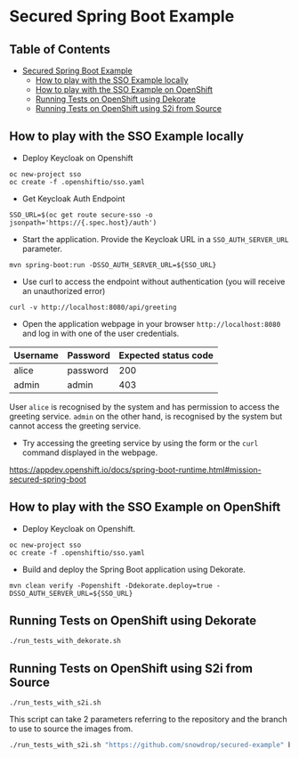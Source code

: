 # Secured Spring Boot Example

## Table of Contents

* [Secured Spring Boot Example](#secured-spring-boot-example)
    * [How to play with the SSO Example locally](#how-to-play-with-the-sso-example-locally)
    * [How to play with the SSO Example on OpenShift](#how-to-play-with-the-sso-example-on-openshift)
    * [Running Tests on OpenShift using Dekorate](#running-tests-on-openshift-using-dekorate)
    * [Running Tests on OpenShift using S2i from Source](#running-tests-on-openshift-using-s2i-from-source)

## How to play with the SSO Example locally

- Deploy Keycloak on Openshift
```
oc new-project sso
oc create -f .openshiftio/sso.yaml
```

- Get Keycloak Auth Endpoint
```
SSO_URL=$(oc get route secure-sso -o jsonpath='https://{.spec.host}/auth')
```

- Start the application. Provide the Keycloak URL in a `SSO_AUTH_SERVER_URL` parameter. 
```
mvn spring-boot:run -DSSO_AUTH_SERVER_URL=${SSO_URL}
```

- Use curl to access the endpoint without authentication (you will receive an unauthorized error)
```
curl -v http://localhost:8080/api/greeting
```

- Open the application webpage in your browser `http://localhost:8080` and log in with one of the user credentials.

| Username | Password | Expected status code |
| -------- | -------- | -------------------- |
| alice    | password | 200                  |
| admin    | admin    | 403                  |

User `alice` is recognised by the system and has permission to access the greeting service.
`admin` on the other hand, is recognised by the system but cannot access the greeting service.

- Try accessing the greeting service by using the form or the `curl` command displayed in the webpage.

https://appdev.openshift.io/docs/spring-boot-runtime.html#mission-secured-spring-boot

## How to play with the SSO Example on OpenShift

- Deploy Keycloak on Openshift.
```
oc new-project sso
oc create -f .openshiftio/sso.yaml
```

- Build and deploy the Spring Boot application using Dekorate.
```
mvn clean verify -Popenshift -Ddekorate.deploy=true -DSSO_AUTH_SERVER_URL=${SSO_URL}
```

## Running Tests on OpenShift using Dekorate

```
./run_tests_with_dekorate.sh
```

## Running Tests on OpenShift using S2i from Source

```
./run_tests_with_s2i.sh
```

This script can take 2 parameters referring to the repository and the branch to use to source the images from.

```bash
./run_tests_with_s2i.sh "https://github.com/snowdrop/secured-example" branch-to-test
```
